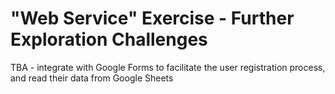 # "Web Service" Exercise - Further Exploration Challenges

TBA - integrate with Google Forms to facilitate the user registration process, and read their data from Google Sheets
